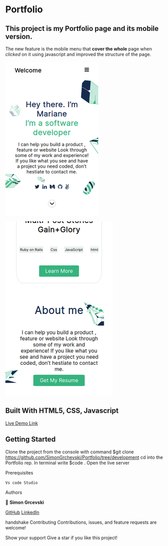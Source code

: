 # Portfolio

## This project is my Portfolio page and its mobile version.
The new feature is the mobile menu that **cover the whole** page when *clicked* on it using javascript
and improved the structure of the page.

![Screenshot](./ScreenShot1.png)

![Screenshot](./ScreenShot2.png)

## Built With HTML5, CSS, Javascript

[Live Demo Link]( https://simongrchevski.github.io/Portfolio/ )

## Getting Started

Clone the project from the console with command $git clone https://github.com/SimonGrchevski/Portfolio/tree/development
cd into the Portfolio rep.
In terminal write $code .
Open the live server

Prerequisites

    Vs code Studio
    
Authors

:bust_in_silhouette: **Simon Grcevski**

[GitHub]( https://github.com/SimonGrchevski )
[LinkedIn]( https://www.linkedin.com/in/simon-grchevski-682935209/ )



handshake Contributing Contributions, issues, and feature requests are welcome!

Show your support Give a star if you like this project!
